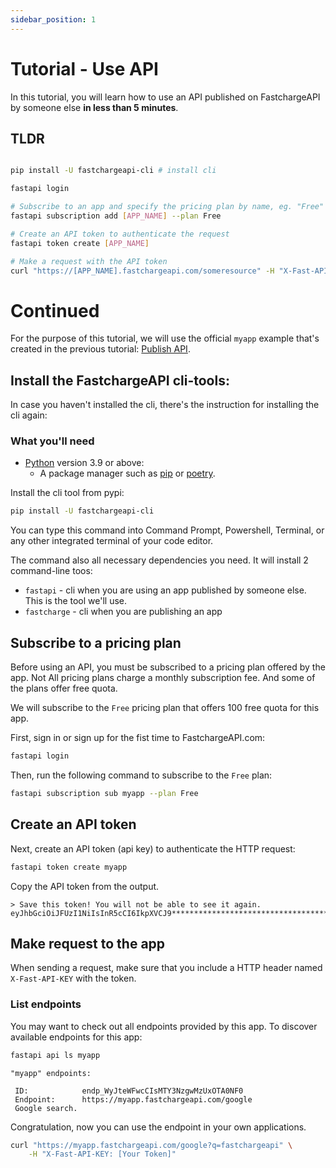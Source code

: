 ```yaml
---
sidebar_position: 1
---
```


# Tutorial - Use API

In this tutorial, you will learn how to use an API published on FastchargeAPI by
someone else **in less than 5 minutes**.

## TLDR

```bash

pip install -U fastchargeapi-cli # install cli

fastapi login

# Subscribe to an app and specify the pricing plan by name, eg. "Free"
fastapi subscription add [APP_NAME] --plan Free

# Create an API token to authenticate the request
fastapi token create [APP_NAME]

# Make a request with the API token
curl "https://[APP_NAME].fastchargeapi.com/someresource" -H "X-Fast-API-KEY: [Your Token]"
```

# Continued

For the purpose of this tutorial, we will use the official `myapp` example
that's created in the previous tutorial: [Publish API](./intro-publish-api).

## Install the FastchargeAPI cli-tools:

In case you haven't installed the cli, there's the instruction for installing the cli again:

### What you'll need

-   [Python](https://www.python.org/) version 3.9 or above:
    -   A package manager such as [pip](https://pypi.org/project/pip/) or
        [poetry](https://python-poetry.org/).

Install the cli tool from pypi:

```bash
pip install -U fastchargeapi-cli
```

You can type this command into Command Prompt, Powershell, Terminal, or any other integrated terminal of your code editor.

The command also all necessary dependencies you need. It will install 2 command-line toos:

* `fastapi` - cli when you are using an app published by someone else. This is the tool we'll use.
* `fastcharge` - cli when you are publishing an app 

## Subscribe to a pricing plan

Before using an API, you must be subscribed to a pricing plan offered by the
app. Not All pricing plans charge a monthly subscription fee. And some of the
plans offer free quota.

We will subscribe to the `Free` pricing plan that offers 100 free quota for this app.


First, sign in or sign up for the fist time to FastchargeAPI.com:

```bash
fastapi login
```

Then, run the following command to subscribe to the `Free` plan:

```bash
fastapi subscription sub myapp --plan Free
```


## Create an API token

Next, create an API token (api key) to authenticate the HTTP request:

```bash
fastapi token create myapp
```

Copy the API token from the output.

```
> Save this token! You will not be able to see it again.
eyJhbGciOiJFUzI1NiIsInR5cCI6IkpXVCJ9************************************
```

## Make request to the app

When sending a request, make sure that you include a HTTP header named
`X-Fast-API-KEY` with the token.

### List endpoints

You may want to check out all endpoints provided by this app. To discover
available endpoints for this app:

```bash
fastapi api ls myapp
```

```
"myapp" endpoints:

 ID:            endp_WyJteWFwcCIsMTY3NzgwMzUxOTA0NF0
 Endpoint:      https://myapp.fastchargeapi.com/google
 Google search.
```

Congratulation, now you can use the endpoint in your own applications.


```bash
curl "https://myapp.fastchargeapi.com/google?q=fastchargeapi" \
    -H "X-Fast-API-KEY: [Your Token]"
```

